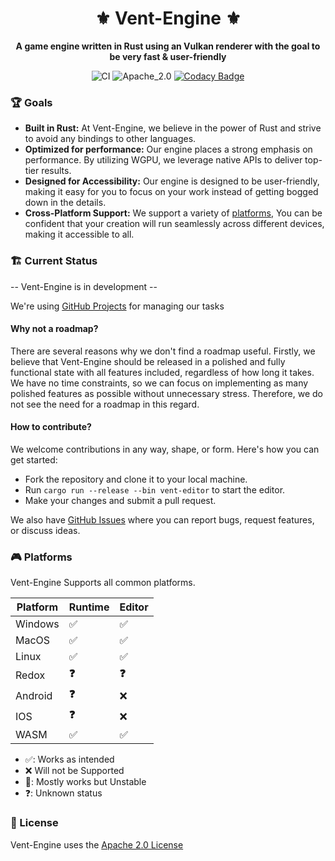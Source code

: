 <div align="center">

# ⚜️ Vent-Engine ⚜️

**A game engine written in Rust using an Vulkan renderer with the goal to be very fast & user-friendly**

![CI](https://github.com/Snowiiii/Vent-Engine/actions/workflows/rust.yml/badge.svg)
![Apache_2.0](https://img.shields.io/badge/license-Apache_2.0-blue.svg)
[![Codacy Badge](https://app.codacy.com/project/badge/Grade/f9d502f771314c628eee53e1369c750a)](https://app.codacy.com/gh/Snowiiii/Vent-Engine/dashboard?utm_source=gh&utm_medium=referral&utm_content=&utm_campaign=Badge_grade)

</div>

### 🏆 Goals

- **Built in Rust:** At Vent-Engine, we believe in the power of Rust and strive to avoid any bindings to other languages.
- **Optimized for performance:** Our engine places a strong emphasis on performance. By utilizing WGPU, we leverage native APIs to deliver top-tier results.
- **Designed for Accessibility:** Our engine is designed to be user-friendly, making it easy for you to focus on your work instead of getting bogged down in the details.
- **Cross-Platform Support:** We support a variety of [platforms](https://github.com/Snowiiii/Vent-Engine#-platforms), You can be confident that your creation will run seamlessly across different devices, making it accessible to all.

### 🏗 Current Status

-- Vent-Engine is in development --

We're using [GitHub Projects](https://github.com/Snowiiii/Vent-Engine/projects?query=is%3Aopen) for managing our tasks

#### Why not a roadmap?

There are several reasons why we don't find a roadmap useful.
Firstly, we believe that Vent-Engine should be released in a polished and fully functional state with all features included, regardless of how long it takes.
We have no time constraints, so we can focus on implementing as many polished features as possible without unnecessary stress. Therefore, we do not see the need for a roadmap in this regard.

#### How to contribute?

We welcome contributions in any way, shape, or form. Here's how you can get started:

- Fork the repository and clone it to your local machine.
- Run ```cargo run --release --bin vent-editor``` to start the editor.
- Make your changes and submit a pull request.

We also have [GitHub Issues](https://github.com/Snowiiii/Vent-Engine/issues) where you can report bugs, request
features, or discuss ideas.

### 🎮 Platforms

Vent-Engine Supports all common platforms.

| Platform | Runtime | Editor |
|----------|---------|--------|
| Windows  | ✅️      | ✅️     |
| MacOS    | ✅️      | ✅️     |
| Linux    | ✅️      | ✅️     |
| Redox    | **❓**   | **❓**  |
| Android  | **❓**   | ❌      |
| IOS      | **❓**   | ❌      |
| WASM     | ✅️      | ✅️     |

- ✅: Works as intended
- ❌ Will not be Supported
- 😬: Mostly works but Unstable
- ❓: Unknown status

### 📝 License

Vent-Engine uses the [Apache 2.0 License](LICENSE)
